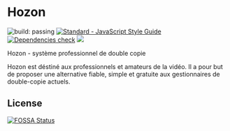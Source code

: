 # Hozon
<img src="https://travis-ci.org/Gasparbsurde/Hozon.svg?branch=master" alt="build: passing"/> <a href="https://standardjs.com"><img src="https://img.shields.io/badge/code_style-standard-brightgreen.svg" alt="Standard - JavaScript Style Guide"></a> <a href="https://david-dm.org/Gasparbsurde/Hozon"><img src="https://david-dm.org/Gasparbsurde/Hozon.svg" alt="Dependencies check" /></a>
<a href="https://app.fossa.io/projects/git%2Bgithub.com%2FGasparbsurde%2FHozon?ref=badge_shield" alt="FOSSA Status"><img src="https://app.fossa.io/api/projects/git%2Bgithub.com%2FGasparbsurde%2FHozon.svg?type=shield"/></a>

Hozon - système professionnel de double copie

Hozon est déstiné aux professionnels et amateurs de la vidéo. Il a pour but de proposer une alternative fiable, simple et gratuite aux gestionnaires de double-copie actuels.


## License
[![FOSSA Status](https://app.fossa.io/api/projects/git%2Bgithub.com%2FGasparbsurde%2FHozon.svg?type=large)](https://app.fossa.io/projects/git%2Bgithub.com%2FGasparbsurde%2FHozon?ref=badge_large)